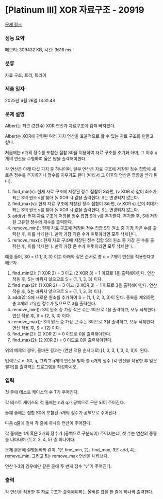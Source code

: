 # [Platinum III] XOR 자료구조 - 20919 

[문제 링크](https://www.acmicpc.net/problem/20919) 

### 성능 요약

메모리: 309432 KB, 시간: 3616 ms

### 분류

자료 구조, 트리, 트라이

### 제출 일자

2025년 6월 26일 13:31:48

### 문제 설명

<p>Albert는 최근 (2진수) XOR 연산과 자료구조에 흠뻑 빠져있다.</p>

<p>Albert는 XOR에 관련된 여러 가지 연산을 효율적으로 할 수 있는 자료 구조를 만들고 싶다. </p>

<p>처음에는 n개의 정수를 포함한 집합 S0을 이용하여 자료 구조를 초기화 하며, 그 이후 q개의 연산을 수행하여 옳은 답을 출력해야한다.</p>

<p>각 연산은 아래 다섯 가지 중 하나이며, 일부 연산은 자료 구조에 저장된 정수 집합에 새로운 정수를 추가하거나 정수를 지우기도 한다 (따라서 그 이후의 연산은 영향을 받게 된다).</p>

<ol>
	<li>find_min(v): 현재 자료 구조에 저장된 정수 집합이 S라면, (v XOR s) 값이 최소가 되는 S의 원소 s를 찾아 (v XOR s) 값을 출력한다. S는 변경되지 않는다.</li>
	<li>find_max(v): 현재 자료 구조에 저장된 정수 집합이 S라면, (v XOR s) 값이 최대가 되는 S의 원소 s를 찾아 (v XOR s) 값을 출력한다. S는 변경되지 않는다.</li>
	<li>add(v): 현재 자료 구조에 저장된 정수 집합 S에 v를 추가한다. 추가한 후, S에 저장된 고유한 정수의 개수를 출력한다.</li>
	<li>remove_min(): 현재 자료 구조에 저장된 정수 집합 S의 원소 중 가장 작은 수를 출력한 후, 이를 삭제한다. 만약 가장 작은 수가 여럿이라면 모두 삭제한다.</li>
	<li>remove_max(): 현재 자료 구조에 저장된 정수 집합 S의 원소 중 가장 큰 수를 출력한 후, 이를 삭제한다. 만약 가장 큰 수가 여럿이라면 모두 삭제한다.</li>
</ol>

<p>예를 들어, S0 = {1,1, 3, 3} 이고 아래와 같은 순서로 총 q = 7개의 연산을 적용한다고 해보자.</p>

<ol>
	<li>find_min(2): (1 XOR 2) = 3 이고 (2 XOR 3) = 1 이므로 1을 출력해야한다. 연산 적용 후, S는 바뀌지 않으므로 S = {1, 1, 3, 3} 이다.</li>
	<li>find_max(2): (1 XOR 2) = 3 이고 (2 XOR 3) = 1 이므로 3을 출력해야한다. 연산 적용 후, S는 바뀌지 않으므로 S = {1, 1, 3, 3} 이다.</li>
	<li>add(2): S에 새로운 원소를 추가하여 S = {1, 1, 2, 3, 3}이 된다. 중복을 제외하면 총 3개의 고유한 정수가 있으므로 3을 출력한다.</li>
	<li>remove_min(): S의 원소 중 가장 작은 수는 1이므로 1을 출력하고, 모두 삭제한다. 연산 적용 후, S = {2, 3, 3} 이다.</li>
	<li>remove_max(): S의 원소 중 가장 큰 수는 3이므로 3을 출력하고, 모두 삭제한다. 연산 적용 후, S = {2} 이다.</li>
	<li>find_min(2): (2 XOR 2) = 0 이므로 0을 출력해야한다.</li>
	<li>find_max(2): (2 XOR 2) = 0 이므로 0을 출력해야한다.</li>
</ol>

<p>위의 예제의 경우, 올바른 결과는 (연산 적용 순서대로) [1, 3, 3, 1, 3, 0, 0]이 된다.</p>

<p>입력으로 n, S0, q, 그리고 q개의 연산을 받아 총 q개의 정수 (각 연산을 적용한 후 얻은 결과)를 출력하는 프로그램을 작성하시오.</p>

### 입력 

 <p>첫 줄에 테스트 케이스의 수 T가 주어진다.</p>

<p>각 테스트 케이스의 첫 줄에는 n과 q가 공백으로 구분 되어 주어진다.</p>

<p>둘째 줄에는 집합 S0에 포함된 n개의 정수가 공백으로 주어진다.</p>

<p>다음 q줄에 걸쳐 각 줄에 하나의 연산이 주어진다.</p>

<p>각 줄에는 1개 혹은 2개의 정수가 (공백으로 구분되어) 주어지는데, 첫 수는 연산의 종류를 나타내며 {1, 2, 3, 4, 5} 중 하나이다.</p>

<p>문제 본문에 설명된바와 같이, 1은 find_min, 2는 find_max, 3은 add, 4는 remove_min, 그리고 5는 remove_max 연산을 나타낸다.</p>

<p>연산 1-3의 경우에만 같은 줄에 두 번째 정수 "v"가 주어진다.</p>

### 출력 

 <p>각 연산을 적용한 후 자료 구조가 출력해야하는 올바른 값을 한 줄에 하나씩 출력한다.</p>

